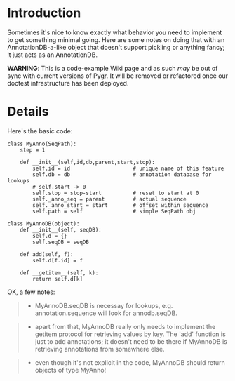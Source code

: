 # Introduction #

Sometimes it's nice to know exactly what behavior you need to implement to get
something minimal going.  Here are some notes on doing that with an AnnotationDB-a-like
object that doesn't support pickling or anything fancy; it just acts as an AnnotationDB.

**WARNING**: This is a code-example Wiki page and as such _may_ be out of sync with current versions of Pygr. It will be removed or refactored once our doctest infrastructure has been deployed.


# Details #

Here's the basic code:

```
class MyAnno(SeqPath):
    step = 1
  
    def __init__(self,id,db,parent,start,stop):
        self.id = id                    # unique name of this feature
        self.db = db                    # annotation database for lookups
        # self.start -> 0
        self.stop = stop-start          # reset to start at 0
        self._anno_seq = parent         # actual sequence
        self._anno_start = start        # offset within sequence
        self.path = self                # simple SeqPath obj

class MyAnnoDB(object):
    def __init__(self, seqDB):
        self.d = {}
        self.seqDB = seqDB

    def add(self, f):
        self.d[f.id] = f

    def __getitem__(self, k):
        return self.d[k]

```

OK, a few notes:

> - MyAnnoDB.seqDB is necessay for lookups, e.g. annotation.sequence will look for annodb.seqDB.

> - apart from that, MyAnnoDB really only needs to implement the getitem protocol for retrieving values by key.  The 'add' function is just to add annotations; it doesn't need to be there if MyAnnoDB is retrieving annotations from somewhere else.

> - even though it's not explicit in the code, MyAnnoDB should return objects of type MyAnno!